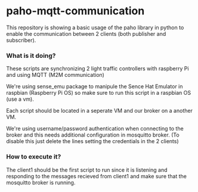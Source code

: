 # paho-mqtt-communication

This repository is showing a basic usage of the paho library in python to enable the communication between 2 clients (both publisher and subscriber).

### What is it doing?

These scripts are synchronizing 2 light traffic controllers with raspberry Pi and using MQTT (M2M communication)

We're using sense_emu package to manipule the Sence Hat Emulator in raspbian (Raspberry Pi OS) so make sure to run this script in a raspbian OS (use a vm).

Each script should be located in a seperate VM and our broker on a another VM.

We're using username/password authentication when connecting to the broker and this needs additional configuration in mosquitto broker. (To disable this just delete the lines setting the credentials in the 2 clients)

### How to execute it?

The client1 should be the first script to run since it is listening and responding to the messages recieved from client1 and make sure that the mosquitto broker is running.